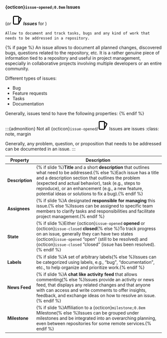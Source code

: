 #### {octicon}`issue-opened;0.8em` Issues

(_or **![issue](./icons/issue.svg) Issues**_ for <i class="fab fa-gitlab"></i>)

```{epigraph}
Allow to document and track tasks, bugs and any kind of work that needs to be addressed in a repository.
```
{% if page %}
An issue allows to document all planned changes, discovered bugs, questions related to the repository, etc.
It is a rather genuine piece of information tied to a repository and useful in project management, especially in collaborative projects involving multiple developers or an entire community.

Different types of issues:
- Bug
- Feature requests
- Tasks
- Documentation

Generally, issues tend to have the following properties:
{% endif %}

:::{admonition} Not all {octicon}`issue-opened`/![issue](./icons/issue.svg) Issues are issues
:class: note, margin

Generally, any problem, question, or proposition that needs to be addressed can be documented in an issue.
:::


| Property     | Description                                                                                                                                                     |
|--------------|-----------------------------------------------------------------------------------------------------------------------------------------------------------------|
| **Description** | {% if slide %}**Title** and a short **description** that outlines what need to be addressed.{% else %}Each issue has a title and a description section that outlines the problem (expected and actual behavior), task (e.g., steps to reproduce), or an enhancement (e.g., a new feature, potential ideas or solutions to fix a bug).{% endif %} |
| **Assignees**   | {% if slide %}A designated **responsible for managing** this issue.{% else %}Issues can be assigned to specific team members to clarify tasks and responsibilities and facilitate project management.{% endif %}                                      |
| **State**       | {% if slide %}Either {octicon}`issue-opened` **opened** or {octicon}`issue-closed` **closed**{% else %}To track progress on an issue, generally they can have two states {octicon}`issue-opened` “open” (still to be resolved) and {octicon}`issue-closed` “closed” (issue has been resolved).{% endif %} |
| **Labels**      | {% if slide %}A set of arbitrary labels{% else %}Issues can be categorized using labels, e.g., “bug”, “documentation”, etc., to help organize and prioritize work.{% endif %}                                             |
| **News Feed**    | {% if slide %}A **chat like activity feed** that allows commenting{% else %}Issues provide an activity or news feed, that displays any related changes and that anyone with can access and write comments to offer insights, feedback, and exchange ideas on how to resolve an issue.{% endif %}                             |
| **Milestone**  | {% if slide %}Affiliation to a {octicon}`milestone;0.8em` Milestone{% else %}Issues can be grouped under milestones and be integrated into an overarching planning, even between repositories for some remote services.{% endif %}   |


